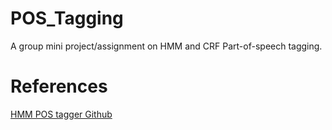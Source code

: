 # POS_Tagging
A group mini project/assignment on HMM and CRF Part-of-speech tagging.

# References
[HMM POS tagger Github](https://github.com/Yoyumi/Parts-of-Speech-Tagging/blob/master/HMM%20Tagger.ipynb)

